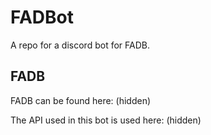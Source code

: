 # FADBot
A repo for a discord bot for FADB.


## FADB
FADB can be found here: (hidden)

The API used in this bot is used here: (hidden)
